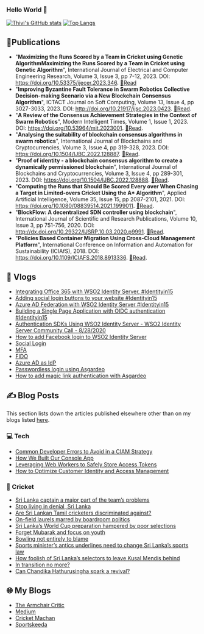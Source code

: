 ### Hello World 👋

[![Thivi's GitHub stats](https://github-readme-stats.vercel.app/api?username=thivi&count_private=true&show_icons=true&line_height=40)](https://github.com/thivi/thivi/) 
[![Top Langs](https://github-readme-stats.vercel.app/api/top-langs/?username=thivi&langs_count=5&exclude_repo=swarm-robotics-blockchain)](https://github.com/thivi/thivi/)

## 🔬Publications
- "**Maximizing the Runs Scored by a Team in Cricket using Genetic AlgorithmMaximizing the Runs Scored by a Team in Cricket using Genetic Algorithm**",  International Journal of Electrical and Computer Engineering Research, Volume 3, Issue 3, pp 7-12, 2023. DOI: https://doi.org/10.53375/ijecer.2023.346.
 [🔗Read](https://ijecer.org/ijecer/article/view/346)
- "**Improving Byzantine Fault Tolerance in Swarm Robotics Collective Decision-making Scenario via a New Blockchain Consensus Algorithm**", ICTACT Journal on Soft Computing, Volume 13, Issue 4, pp 3027-3033, 2023. DOI: http://doi.org/10.21917/ijsc.2023.0423.
  [🔗Read](https://ictactjournals.in/ArticleDetails.aspx?id=13687).
- "**A Review of the Consensus Achievement Strategies in the Context of Swarm Robotics**", Modern Intelligent Times, Volume 1, Issue 1, 2023. DOI: https://doi.org/10.53964/mit.2023001.
  [🔗Read](https://www.innovationforever.com/article.MIT20230002).
- "**Analysing the suitability of blockchain consensus algorithms in swarm robotics**", International Journal of Blockchains and Cryptocurrencies, Volume 3, Issue 4, pp 319-328, 2023. DOI: https://doi.org/10.1504/IJBC.2022.128887. [🔗Read](https://www.inderscienceonline.com/doi/abs/10.1504/IJBC.2022.128887).
- "**Proof of identity - a blockchain consensus algorithm to create a dynamically permissioned blockchain**", International Journal of Blockchains and Cryptocurrencies, Volume 3, Issue 4, pp 289-301, 2023. DOI: https://doi.org/10.1504/IJBC.2022.128888. [🔗Read](https://www.inderscienceonline.com/doi/abs/10.1504/IJBC.2022.128888).
- "**Computing the Runs that Should Be Scored Every over When Chasing a Target in Limited-overs Cricket Using the A\* Algorithm**", Applied Artificial Intelligence, Volume 35, Issue 15, pp 2087-2101, 2021. DOI: https://doi.org/10.1080/08839514.2021.1999011. [🔗Read](https://www.tandfonline.com/doi/full/10.1080/08839514.2021.1999011).
- "**BlockFlow: A decentralized SDN controller using blockchain**", International Journal of Scientific and Research Publications, Volume 10, Issue 3, pp 751-756, 2020. DOI: http://dx.doi.org/10.29322/IJSRP.10.03.2020.p9991. [🔗Read](http://www.ijsrp.org/research-paper-0320.php?rp=P999830).
- "**Policies Based Container Migration Using Cross-Cloud Management Platform**", International Conference on Information and Automation for Sustainability (ICIAfS), 2018. DOI: https://doi.org/10.1109/ICIAFS.2018.8913336. [🔗Read](https://ieeexplore.ieee.org/document/8913336).
## :movie_camera: Vlogs
- [Integrating Office 365 with WSO2 Identity Server, #Identityin15](https://www.youtube.com/watch?v=Czxf1o0wp_Y)
- [Adding social login buttons to your website #Identityin15](https://www.youtube.com/watch?v=vsBTweSjVRE)
- [Azure AD Federation with WSO2 Identity Server #Identityin15](https://www.youtube.com/watch?v=ycIplHrB6a4)
- [Building a Single Page Application with OIDC authentication #Identityin15](https://www.youtube.com/watch?v=HPneV0xpm8U)
- [Authentication SDKs Using WSO2 Identity Server - WSO2 Identity Server Community Call - 8/28/2020](https://youtu.be/hM2FBgKCi0s?t=1744)
- [How to add Facebook login to WSO2 Identity Server](https://www.youtube.com/watch?v=7nZr2NOUDik)
- [Social Login](https://youtu.be/v7AQpkLFq_A)
- [MFA](https://youtu.be/i_p0nYtguEs)
- [FIDO](https://youtu.be/5d-wV6ufBXY)
- [Azure AD as IdP](https://youtu.be/CcrfMKLQq94)
- [Passwordless login using Asgardeo](https://youtu.be/Aq1mDC0d5Bc)
- [How to add magic link authentication with Asgardeo](https://www.youtube.com/watch?v=Z8s-yxujoYU)

## ✍️ Blog Posts
This section lists down the articles published elsewhere other than on my blogs listed [here](#-my-blogs).
### 💻 Tech
- [Common Developer Errors to Avoid in a CIAM Strategy](https://wso2.com/blogs/thesource/common-developer-errors-to-avoid-in-a-ciam-strategy/)
- [How We Built Our Console App](https://wso2.com/blogs/thesource/how-we-built-our-console-app/)
- [Leveraging Web Workers to Safely Store Access Tokens](https://thenewstack.io/leveraging-web-workers-to-safely-store-access-tokens/)
- [How to Optimize Customer Identity and Access Management](https://thenewstack.io/how-to-optimize-customer-identity-and-access-management/)

### 🏏 Cricket 

- [Sri Lanka captain a major part of the team’s problems](https://www.islandcricket.lk/editorial/sri-lanka-captain-a-major-part-of-the-teams-problems/)
- [Stop living in denial, Sri Lanka](https://www.islandcricket.lk/editorial/stop-living-in-denial-sri-lanka/)
- [Are Sri Lankan Tamil cricketers discriminated against?](https://www.islandcricket.lk/editorial/are-sri-lankan-tamil-cricketers-discriminated-against/)
- [On-field laurels marred by boardroom politics](https://www.islandcricket.lk/sri_lanka_cricket_ne/on-field-laurels-marred-by-boardroom-politics/)
- [Sri Lanka’s World Cup preparation hampered by poor selections](https://www.islandcricket.lk/editorial/sri-lankas-world-cup-preparation-hampered-by-poor-selections/)
- [Forget Mubarak and focus on youth](https://www.islandcricket.lk/editorial/forget-mubarak-and-focus-on-youth/)
- [Bowling not entirely to blame](https://www.islandcricket.lk/editorial/bowling-not-entirely-to-blame/)
- [Sports minister’s antics underlines need to change Sri Lanka’s sports law](https://www.islandcricket.lk/editorial/sports-ministers-antics-underlines-need-to-change-sri-lankas-sports-law/)
- [How foolish of Sri Lanka’s selectors to leave Kusal Mendis behind](https://www.islandcricket.lk/editorial/how-foolish-of-sri-lankas-selectors-to-leave-kusal-mendis-behind/)
- [In transition no more?](https://www.islandcricket.lk/editorial/in-transition-no-more/)
- [Can Chandika Hathurusingha spark a revival?](https://www.islandcricket.lk/editorial/can-chandika-hathurusingha-spark-a-revival/)


## 🌐 My Blogs
- [The Armchair Critic](https://www.thearmchaircritic.org)
- [Medium](https://thivi.medium.com)
- [Cricket Machan](https://www.cricketmachan.com)
- [Sportskeeda](https://www.sportskeeda.com/profile/theviyanthan-krishnamohan)



